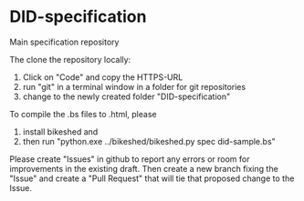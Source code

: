 # DID-specification
Main specification repository

The clone the repository locally:
1. Click on "Code" and copy the HTTPS-URL
2. run "git" in a terminal window in a folder for git repositories
3. change to the newly created folder "DID-specification"


To compile the .bs files to .html, please
1. install bikeshed and
2. then run "python.exe ../bikeshed/bikeshed.py spec  did-sample.bs"


Please create "Issues" in github to report any errors or room for improvements in the existing draft.
Then create a new branch fixing the "Issue" and create a "Pull Request" that will tie that proposed change
to the Issue.
